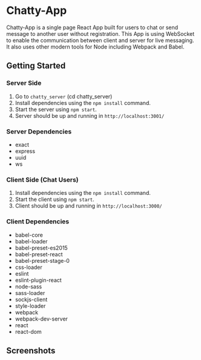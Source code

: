 # Chatty-App

Chatty-App is a single page React App built for users to chat or send message to another user without registration. This App is using WebSocket to enable the communication between client and server for live messaging. It also uses other modern tools for Node including Webpack and Babel.

## Getting Started

### Server Side
1. Go to `chatty_server` (cd chatty_server)
2. Install dependencies using the `npm install` command.
3. Start the server using `npm start`.
4. Server should be up and running in `http://localhost:3001/`

### Server Dependencies
- exact
- express
- uuid
- ws

### Client Side (Chat Users)
1. Install dependencies using the `npm install` command.
2. Start the client using `npm start`.
3. Client should be up and running in `http://localhost:3000/`

### Client Dependencies
- babel-core
- babel-loader
- babel-preset-es2015
- babel-preset-react
- babel-preset-stage-0
- css-loader
- eslint
- eslint-plugin-react
- node-sass
- sass-loader
- sockjs-client
- style-loader
- webpack
- webpack-dev-server
- react
- react-dom

## Screenshots
